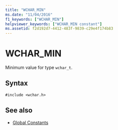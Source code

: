 ```yaml
---
title: "WCHAR_MIN"
ms.date: "11/04/2016"
f1_keywords: ["WCHAR_MIN"]
helpviewer_keywords: ["WCHAR_MIN constant"]
ms.assetid: f2d192d7-4412-483f-9839-c29e4f174b83
---
```

# WCHAR_MIN

Minimum value for type `wchar_t`.

## Syntax

```
#include <wchar.h>
```

## See also

- [Global Constants](../c-runtime-library/global-constants.md)
